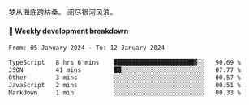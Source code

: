 梦从海底跨枯桑。
阅尽银河风浪。


#### 📝 Weekly development breakdown

<!--START_SECTION:waka-->

```txt
From: 05 January 2024 - To: 12 January 2024

TypeScript   8 hrs 6 mins    ██████████████████████▓░░   90.69 %
JSON         41 mins         ██░░░░░░░░░░░░░░░░░░░░░░░   07.77 %
Other        3 mins          ░░░░░░░░░░░░░░░░░░░░░░░░░   00.57 %
JavaScript   2 mins          ░░░░░░░░░░░░░░░░░░░░░░░░░   00.51 %
Markdown     1 min           ░░░░░░░░░░░░░░░░░░░░░░░░░   00.33 %
```

<!--END_SECTION:waka-->



